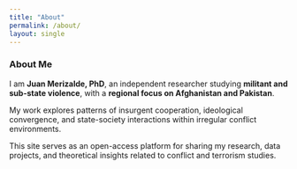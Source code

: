 ```yaml
---
title: "About"
permalink: /about/
layout: single
---
```


### About Me

I am **Juan Merizalde, PhD**, an independent researcher studying **militant and sub-state violence**, with a **regional focus on Afghanistan and Pakistan**.  

My work explores patterns of insurgent cooperation, ideological convergence, and state-society interactions within irregular conflict environments.  

This site serves as an open-access platform for sharing my research, data projects, and theoretical insights related to conflict and terrorism studies.
